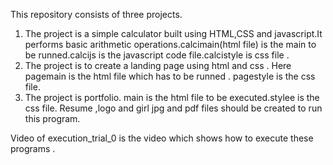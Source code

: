 This repository consists of three projects.
1. The project is a simple calculator built using HTML,CSS and javascript.It performs basic arithmetic operations.calcimain(html file) is the main to be runned.calcijs is the javascript code file.calcistyle is css file .
2. The project is to create a landing page using html and css . Here pagemain is the html file which has to be runned . pagestyle is the css file.
3. The project is portfolio. main is the html file to be executed.stylee is the css file. Resume ,logo and girl jpg and pdf files should be created to run this program.

 Video of execution_trial_0 is the video which shows how to execute these programs .
 
